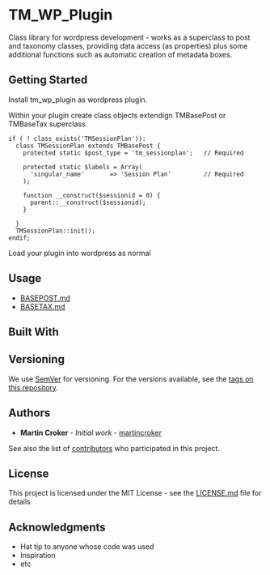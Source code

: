 # TM_WP_Plugin

Class library for wordpress development - works as a superclass to post and taxonomy classes, providing data access (as properties) plus some additional functions such as automatic creation of metadata boxes.

## Getting Started

Install tm_wp_plugin as wordpress plugin.

Within your plugin create class objects extendign TMBasePost or TMBaseTax superclass.

```
if ( ! class_exists('TMSessionPlan')):
  class TMSessionPlan extends TMBasePost {
    protected static $post_type = 'tm_sessionplan';   // Required

    protected static $labels = Array(
      'singular_name'       => 'Session Plan'         // Required
    );

    function __construct($sessionid = 0) {
      parent::__construct($sessionid);
    }

  }
  TMSessionPlan::init();
endif;
```

Load your plugin into wordpress as normal

## Usage

* [BASEPOST.md](https://github.com/mcroker/tm_wp_plugin/docs/blob/master/BASEPOST.md)
* [BASETAX.md](https://github.com/mcroker/tm_wp_plugin/docs/blob/master/BASETAX.md)

## Built With

## Versioning

We use [SemVer](http://semver.org/) for versioning. For the versions available, see the [tags on this repository](https://github.com/your/project/tags).

## Authors

* **Martin Croker** - *Initial work* - [martincroker](https://github.com/martincroker)

See also the list of [contributors](https://github.com/your/project/contributors) who participated in this project.

## License

This project is licensed under the MIT License - see the [LICENSE.md](LICENSE.md) file for details

## Acknowledgments

* Hat tip to anyone whose code was used
* Inspiration
* etc

